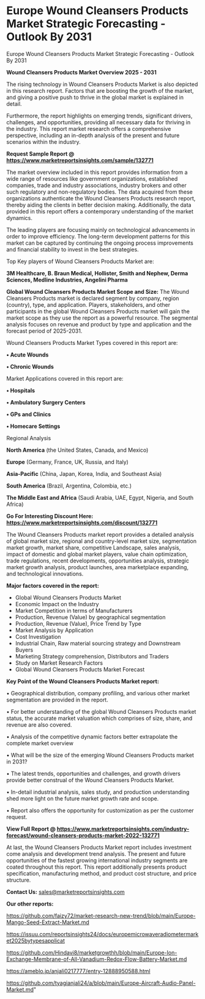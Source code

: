 # Europe Wound Cleansers Products Market Strategic Forecasting - Outlook By 2031
Europe Wound Cleansers Products Market Strategic Forecasting - Outlook By 2031

<Strong> Wound Cleansers Products Market Overview 2025 - 2031</strong>

The rising technology in Wound Cleansers Products Market is also depicted in this research report. Factors that are boosting the growth of the market, and giving a positive push to thrive in the global market is explained in detail.

Furthermore, the report highlights on emerging trends, significant drivers, challenges, and opportunities, providing all necessary data for thriving in the industry. This report market research offers a comprehensive perspective, including an in-depth analysis of the present and future scenarios within the industry.

<strong>Request Sample Report @ <a href=https://www.marketreportsinsights.com/sample/132771>https://www.marketreportsinsights.com/sample/132771</a></strong>

The market overview included in this report provides information from a wide range of resources like government organizations, established companies, trade and industry associations, industry brokers and other such regulatory and non-regulatory bodies. The data acquired from these organizations authenticate the Wound Cleansers Products research report, thereby aiding the clients in better decision making. Additionally, the data provided in this report offers a contemporary understanding of the market dynamics.

The leading players are focusing mainly on technological advancements in order to improve efficiency. The long-term development patterns for this market can be captured by continuing the ongoing process improvements and financial stability to invest in the best strategies.

Top Key players of Wound Cleansers Products Market are:

<strong>3M Healthcare, B. Braun Medical, Hollister, Smith and Nephew, Derma Sciences, Medline Industries, Angelini Pharma</strong>

<strong><b>Global Wound Cleansers Products Market Scope and Size:</b></strong>
The Wound Cleansers Products market is declared segment by company, region (country), type, and application. Players, stakeholders, and other participants in the global Wound Cleansers Products market will gain the market scope as they use the report as a powerful resource. The segmental analysis focuses on revenue and product by type and application and the forecast period of 2025-2031.

Wound Cleansers Products Market Types covered in this report are:

<strong>• Acute Wounds

• Chronic Wounds</strong>

Market Applications covered in this report are:

<strong>• Hospitals

• Ambulatory Surgery Centers

• GPs and Clinics

• Homecare Settings</strong> 

Regional Analysis

<strong>North America</strong> (the United States, Canada, and Mexico)

<strong>Europe</strong> (Germany, France, UK, Russia, and Italy)

<strong>Asia-Pacific</strong> (China, Japan, Korea, India, and Southeast Asia)

<strong>South America</strong> (Brazil, Argentina, Colombia, etc.)

<strong>The Middle East and Africa</strong> (Saudi Arabia, UAE, Egypt, Nigeria, and South Africa)

<strong>Go For Interesting Discount Here: <a href=https://www.marketreportsinsights.com/discount/132771>https://www.marketreportsinsights.com/discount/132771</a></strong>

The Wound Cleansers Products market report provides a detailed analysis of global market size, regional and country-level market size, segmentation market growth, market share, competitive Landscape, sales analysis, impact of domestic and global market players, value chain optimization, trade regulations, recent developments, opportunities analysis, strategic market growth analysis, product launches, area marketplace expanding, and technological innovations.

<strong><b>Major factors covered in the report:</b></strong>
<ul>
  <li>Global Wound Cleansers Products Market </li>
  <li>Economic Impact on the Industry</li>
  <li>Market Competition in terms of Manufacturers</li>
  <li>Production, Revenue (Value) by geographical segmentation</li>
  <li>Production, Revenue (Value), Price Trend by Type</li>
  <li>Market Analysis by Application</li>
  <li>Cost Investigation</li>
  <li>Industrial Chain, Raw material sourcing strategy and Downstream Buyers</li>
  <li>Marketing Strategy comprehension, Distributors and Traders</li>
  <li>Study on Market Research Factors</li>
  <li>Global Wound Cleansers Products Market Forecast</li>
</ul>

<strong><b>Key Point of the Wound Cleansers Products Market report:</b></strong>

• Geographical distribution, company profiling, and various other market segmentation are provided in the report.

• For better understanding of the global Wound Cleansers Products market status, the accurate market valuation which comprises of size, share, and revenue are also covered.

• Analysis of the competitive dynamic factors better extrapolate the complete market overview

• What will be the size of the emerging Wound Cleansers Products market in 2031?

• The latest trends, opportunities and challenges, and growth drivers provide better construal of the Wound Cleansers Products Market.

• In-detail industrial analysis, sales study, and production understanding shed more light on the future market growth rate and scope.

• Report also offers the opportunity for customization as per the customer request.

<strong><b>View Full Report @ <a href=https://www.marketreportsinsights.com/industry-forecast/wound-cleansers-products-market-2022-132771>https://www.marketreportsinsights.com/industry-forecast/wound-cleansers-products-market-2022-132771</a></b></strong>


At last, the Wound Cleansers Products Market report includes investment come analysis and development trend analysis. The present and future opportunities of the fastest growing international industry segments are coated throughout this report. This report additionally presents product specification, manufacturing method, and product cost structure, and price structure.

<strong>Contact Us:</strong>
sales@marketreportsinsights.com

<strong>Our other reports:</strong>

<a href=https://github.com/faizy72/market-research-new-trend/blob/main/Europe-Mango-Seed-Extract-Market.md>https://github.com/faizy72/market-research-new-trend/blob/main/Europe-Mango-Seed-Extract-Market.md</a>

<a href=https://issuu.com/reportsinsights24/docs/europemicrowaveradiometermarket2025bytypesapplicat>https://issuu.com/reportsinsights24/docs/europemicrowaveradiometermarket2025bytypesapplicat</a>

<a href=https://github.com/Hindavi8/marketgrowthh/blob/main/Europe-Ion-Exchange-Membrane-of-All-Vanadium-Redox-Flow-Battery-Market.md>https://github.com/Hindavi8/marketgrowthh/blob/main/Europe-Ion-Exchange-Membrane-of-All-Vanadium-Redox-Flow-Battery-Market.md</a>

<a href=https://ameblo.jp/anjali0217777/entry-12888950588.html>https://ameblo.jp/anjali0217777/entry-12888950588.html</a>

<a href=https://github.com/tyagianjali24/a/blob/main/Europe-Aircraft-Audio-Panel-Market.md>https://github.com/tyagianjali24/a/blob/main/Europe-Aircraft-Audio-Panel-Market.md</a>"
